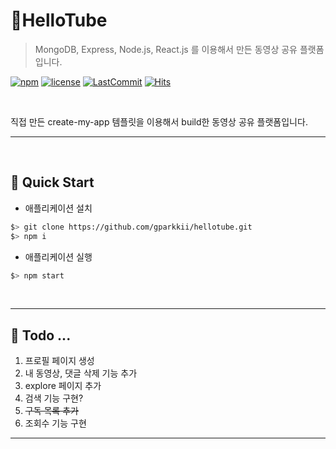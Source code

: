 # 🎥HelloTube
> MongoDB, Express, Node.js, React.js 를 이용해서 만든 동영상 공유 플랫폼입니다.

[![npm](https://img.shields.io/npm/v/npm)](https://github.com/gparkkii/create-my-app)
[![license](https://img.shields.io/github/license/gparkkii/create-my-app)](https://github.com/gparkkii/create-my-app)
[![LastCommit](https://img.shields.io/github/last-commit/gparkkii/create-my-app)](https://github.com/gparkkii/create-my-app)
[![Hits](https://hits.seeyoufarm.com/api/count/incr/badge.svg?url=https%3A%2F%2Fgithub.com%2Fgparkkii%2Fcreate-my-app&count_bg=%23FF8500&title_bg=%23555555&icon=&icon_color=%23E7E7E7&title=hits&edge_flat=false)](https://github.com/gparkkii/create-my-app)

<br/>

직접 만든 create-my-app 템플릿을 이용해서 build한 동영상 공유 플랫폼입니다.
<br/>

---

<br/>

## 🚀 Quick Start

- 애플리케이션 설치

```bash
$> git clone https://github.com/gparkkii/hellotube.git
$> npm i
```

- 애플리케이션 실행

```bash
$> npm start
```

<br/>

---

## 📍 Todo ... 
1. 프로필 페이지 생성
2. 내 동영상, 댓글 삭제 기능 추가
3. explore 페이지 추가
4. 검색 기능 구현?
5. ~~구독 목록 추가~~
6. 조회수 기능 구현
---
